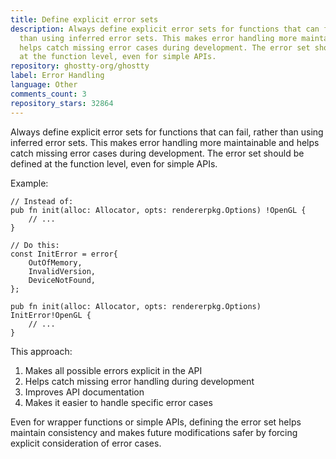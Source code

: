 ```yaml
---
title: Define explicit error sets
description: Always define explicit error sets for functions that can fail, rather
  than using inferred error sets. This makes error handling more maintainable and
  helps catch missing error cases during development. The error set should be defined
  at the function level, even for simple APIs.
repository: ghostty-org/ghostty
label: Error Handling
language: Other
comments_count: 3
repository_stars: 32864
---
```


Always define explicit error sets for functions that can fail, rather than using inferred error sets. This makes error handling more maintainable and helps catch missing error cases during development. The error set should be defined at the function level, even for simple APIs.

Example:
```zig
// Instead of:
pub fn init(alloc: Allocator, opts: rendererpkg.Options) !OpenGL {
    // ...
}

// Do this:
const InitError = error{
    OutOfMemory,
    InvalidVersion,
    DeviceNotFound,
};

pub fn init(alloc: Allocator, opts: rendererpkg.Options) InitError!OpenGL {
    // ...
}
```

This approach:
1. Makes all possible errors explicit in the API
2. Helps catch missing error handling during development
3. Improves API documentation
4. Makes it easier to handle specific error cases

Even for wrapper functions or simple APIs, defining the error set helps maintain consistency and makes future modifications safer by forcing explicit consideration of error cases.